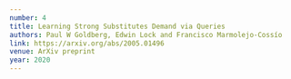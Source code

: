 ```yaml
---
number: 4
title: Learning Strong Substitutes Demand via Queries
authors: Paul W Goldberg, Edwin Lock and Francisco Marmolejo-Cossío
link: https://arxiv.org/abs/2005.01496
venue: ArXiv preprint
year: 2020
---
```


